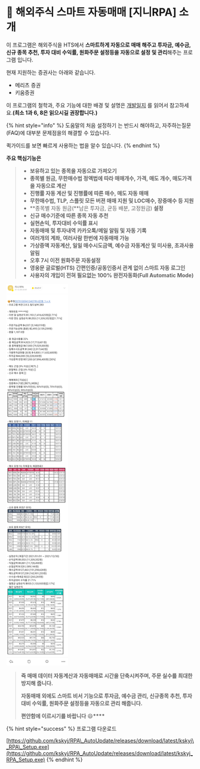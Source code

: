 # 🤖 해외주식 스마트 자동매매 \[지니RPA] 소개

이 프로그램은 해외주식을 HTS에서 **스마트하게 자동으로 매매 해주고 투자금, 예수금, 신규 종목 추천, 투자 대비 수익률, 원화주문 설정등을 자동으로 설정 및 관리**해주는 프로그램 입니다.

현재 지원하는 증권사는 아래와 같습니다.

* 메리츠 증권
* 키움증권

이 프로그램의 철학과, 주요 기능에 대한 배경 및 설명은 [개발일지](https://cafe.naver.com/infinitebuying/3548) 를 읽어서 참고하세요.**(최소 1과 6, 8은 읽으시길 권장합니다.)**

{% hint style="info" %}
도움말의 처음 설정하기 는 반드시 해야하고, 자주하는질문(FAQ)에 대부분 문제점을의 해결할 수 있습니다.

퀵가이드를 보면 빠르게 사용하는 법을 알수 있습니다.
{% endhint %}

**주요 핵심기능은**

> * **보유하고 있는 종목을 자동으로 가져오기**
> * **종목별 원금, 무한매수법 정액법에 따라 매매개수, 가격, 매도 개수, 매도가격을 자동으로 계산**
> * **진행률 자동 계산 및 진행률에 따른 매수, 매도 자동 매매**
> * **무한매수법, TLP, 스플릿 모든 버젼 매매 지원 및 LOC매수, 장중매수 등 지원**
> * \*\*종목별 자동 원금(\*\*남은 투자금, 균등 배분, 고정원금) **설정**
> * **신규 매수기준에 따른 종목 자동 추천**
> * **실현손익, 투자대비 수익률 표시**
> * **자동매매 및 투자내역 카카오톡/메일 알림 및 자동 기록**
> * **여러개의 계좌, 여러사람 한번에 자동매매 가능**
> * **가상증액 자동계산, 일일 매수시도금액, 예수금 자동계산 및 미사용, 초과사용 알림**
> * **오후 7시 이전 원화주문 자동설정**
> * **영웅문 글로벌(HTS) 간편인증/공동인증서 관계 없이 스마트 자동 로그인**
> * **사용자의 개입이 전혀 필요없는 100% 완전자동화(Full Automatic Mode)**

![](.gitbook/assets/KakaoTalk_20220107_035955052.jpg)

> **즉 매매 데이터 자동계산과 자동매매로 시간을 단축시켜주며, 주문 실수를 최대한 방지해 줍니다.**
>
> **자동매매 외에도 스마트 비서 기능으로 투자금, 예수금 관리, 신규종목 추천, 투자 대비 수익률, 원화주문 설정등을 자동으로 관리 해줍니다.**
>
> **편안함에 이르시기를 바랍니다** :smile:**\*\*\*\***

{% hint style="success" %}
프로그램 다운로드

[https://github.com/kskyj/RPA\_AutoUpdate/releases/download/latest/kskyj\_RPA\_Setup.exe](https://github.com/kskyj/RPA_AutoUpdate/releases/download/latest/kskyj_RPA_Setup.exe)
{% endhint %}
